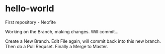 # hello-world
First repository - Neofite

Working on the Branch, making changes. 
Will commit...

Create a New Branch.
Edit File again, will commit back into this new branch.
Then do a Pull Requset.
Finally a Merge to Master.
